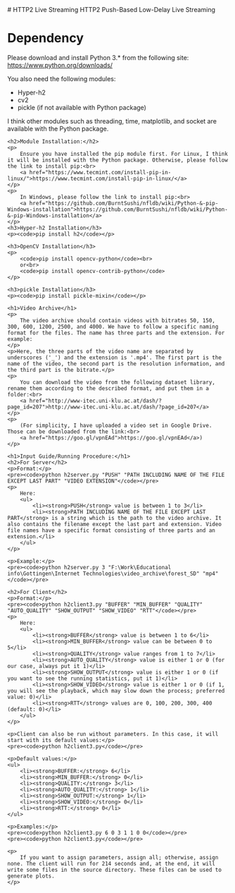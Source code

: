 <!DOCTYPE html>
<html lang="en">
<head>
    <meta charset="UTF-8">
    <meta name="viewport" content="width=device-width, initial-scale=1.0">
    <title>README</title>
</head>
<body>
 # HTTP2 Live Streaming
 HTTP2 Push-Based Low-Delay Live Streaming
    <h1>Dependency</h1>
    <p>
        Please download and install Python 3.* from the following site:<br>
        <a href="https://www.python.org/downloads/">https://www.python.org/downloads/</a>
    </p>
    <p>You also need the following modules:</p>
    <ul>
        <li>Hyper-h2</li>
        <li>cv2</li>
        <li>pickle (if not available with Python package)</li>
    </ul>
    <p>I think other modules such as threading, time, matplotlib, and socket are available with the Python package.</p>

    <h2>Module Installation:</h2>
    <p>
        Ensure you have installed the pip module first. For Linux, I think it will be installed with the Python package. Otherwise, please follow the link to install pip:<br>
        <a href="https://www.tecmint.com/install-pip-in-linux/">https://www.tecmint.com/install-pip-in-linux/</a>
    </p>
    <p>
        In Windows, please follow the link to install pip:<br>
        <a href="https://github.com/BurntSushi/nfldb/wiki/Python-&-pip-Windows-installation">https://github.com/BurntSushi/nfldb/wiki/Python-&-pip-Windows-installation</a>
    </p>
    <h3>Hyper-h2 Installation</h3>
    <p><code>pip install h2</code></p>

    <h3>OpenCV Installation</h3>
    <p>
        <code>pip install opencv-python</code><br>
        or<br>
        <code>pip install opencv-contrib-python</code>
    </p>

    <h3>pickle Installation</h3>
    <p><code>pip install pickle-mixin</code></p>

    <h1>Video Archive</h1>
    <p>
        The video archive should contain videos with bitrates 50, 150, 300, 600, 1200, 2500, and 4000. We have to follow a specific naming format for the files. The name has three parts and the extension. For example:
    </p>
    <p>Here, the three parts of the video name are separated by underscores ('_') and the extension is '.mp4'. The first part is the name of the video, the second part is the resolution information, and the third part is the bitrate.</p>
    <p>
        You can download the video from the following dataset library, rename them according to the described format, and put them in a folder:<br>
        <a href="http://www-itec.uni-klu.ac.at/dash/?page_id=207">http://www-itec.uni-klu.ac.at/dash/?page_id=207</a>
    </p>
    <p>
        (For simplicity, I have uploaded a video set in Google Drive. Those can be downloaded from the link:<br>
        <a href="https://goo.gl/vpnEAd">https://goo.gl/vpnEAd</a>)
    </p>

    <h1>Input Guide/Running Procedure:</h1>
    <h2>For Server</h2>
    <p>Format:</p>
    <pre><code>python h2server.py "PUSH" "PATH INCLUDING NAME OF THE FILE EXCEPT LAST PART" "VIDEO EXTENSION"</code></pre>
    <p>
        Here:
        <ul>
            <li><strong>PUSH</strong> value is between 1 to 3</li>
            <li><strong>PATH INCLUDING NAME OF THE FILE EXCEPT LAST PART</strong> is a string which is the path to the video archive. It also contains the filename except the last part and extension. Video file names have a specific format consisting of three parts and an extension.</li>
        </ul>
    </p>

    <p>Example:</p>
    <pre><code>python h2server.py 3 "F:\Work\Educational info\Gottingen\Internet Technologies\video_archive\forest_SD" "mp4"</code></pre>

    <h2>For Client</h2>
    <p>Format:</p>
    <pre><code>python h2client3.py "BUFFER" "MIN_BUFFER" "QUALITY" "AUTO_QUALITY" "SHOW_OUTPUT" "SHOW_VIDEO" "RTT"</code></pre>
    <p>
        Here:
        <ul>
            <li><strong>BUFFER</strong> value is between 1 to 6</li>
            <li><strong>MIN_BUFFER</strong> value can be between 0 to 5</li>
            <li><strong>QUALITY</strong> value ranges from 1 to 7</li>
            <li><strong>AUTO_QUALITY</strong> value is either 1 or 0 (for our case, always put it 1)</li>
            <li><strong>SHOW_OUTPUT</strong> value is either 1 or 0 (if you want to see the running statistics, put it 1)</li>
            <li><strong>SHOW_VIDEO</strong> value is either 1 or 0 (if 1, you will see the playback, which may slow down the process; preferred value: 0)</li>
            <li><strong>RTT</strong> values are 0, 100, 200, 300, 400 (default: 0)</li>
        </ul>
    </p>

    <p>Client can also be run without parameters. In this case, it will start with its default values:</p>
    <pre><code>python h2client3.py</code></pre>

    <p>Default values:</p>
    <ul>
        <li><strong>BUFFER:</strong> 6</li>
        <li><strong>MIN_BUFFER:</strong> 0</li>
        <li><strong>QUALITY:</strong> 3</li>
        <li><strong>AUTO_QUALITY:</strong> 1</li>
        <li><strong>SHOW_OUTPUT:</strong> 1</li>
        <li><strong>SHOW_VIDEO:</strong> 0</li>
        <li><strong>RTT:</strong> 0</li>
    </ul>

    <p>Examples:</p>
    <pre><code>python h2client3.py 6 0 3 1 1 0 0</code></pre>
    <pre><code>python h2client3.py</code></pre>

    <p>
        If you want to assign parameters, assign all; otherwise, assign none. The client will run for 214 seconds and, at the end, it will write some files in the source directory. These files can be used to generate plots.
    </p>
</body>
</html>
